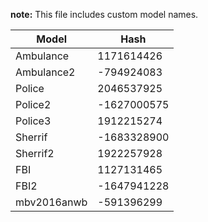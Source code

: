**note:** This file includes custom model names.
  
Model | Hash
--- | --- 
Ambulance | 1171614426
Ambulance2 | -794924083
Police | 2046537925
Police2 | -1627000575
Police3 | 1912215274
Sherrif | -1683328900
Sherrif2 | 1922257928
FBI | 1127131465
FBI2 | -1647941228
mbv2016anwb | -591396299
